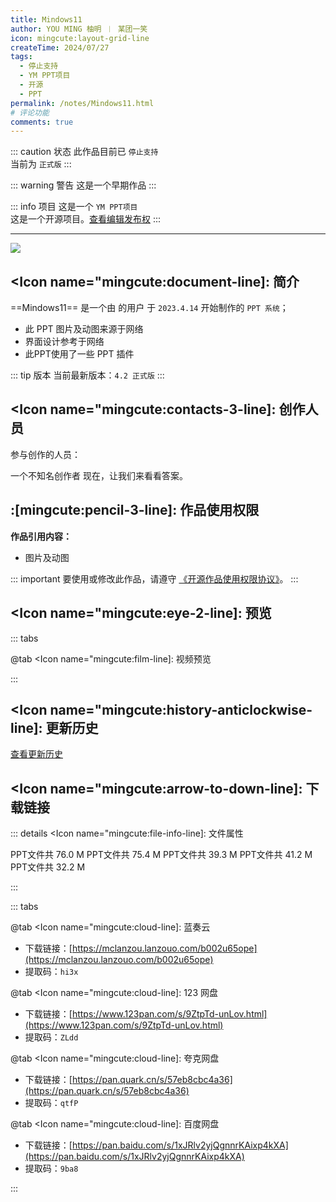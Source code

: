 ```yaml
---
title: Mindows11
author: YOU MING 柚明 ︱ 某团一笑
icon: mingcute:layout-grid-line
createTime: 2024/07/27
tags:
  - 停止支持
  - YM PPT项目
  - 开源
  - PPT
permalink: /notes/Mindows11.html
# 评论功能
comments: true
---
```


::: caution 状态
此作品目前已 `停止支持`  
当前为 `正式版`
:::

::: warning 警告
这是一个早期作品
:::

::: info 项目
这是一个 `YM PPT项目`  
这是一个开源项目。[查看编辑发布权](#编辑与发布)
:::

---

![](https://RI.youming.us.kg/min11.png)

## <Icon name="mingcute:document-line]: 简介

==Mindows11== 是一个由 <Badge text="Youming 工作室" type="tip" /> 的用户 <Badge text="YOU MING 柚明" type="info" /> 于 `2023.4.14` 开始制作的  `PPT 系统`；

- 此 PPT 图片及动图来源于网络
- 界面设计参考于网络
- 此PPT使用了一些 PPT 插件

::: tip 版本
当前最新版本：`4.2 正式版`
:::

## <Icon name="mingcute:contacts-3-line]: 创作人员

参与创作的人员：<Badge text="YOU MING 柚明" type="info" /> <Badge text="某团一笑" type="info" />

<LinkCard title="YOU MING 柚明" icon="https://RI.youming.us.kg/ym-ys.png" href="/notes/更多/工作室.html#you-ming-柚明">
    一个不知名创作者
</LinkCard>

<LinkCard title="某团一笑" icon="https://RI.youming.us.kg/tx-2-ys.png" href="/notes/更多/工作室.html#某团一笑">
    现在，让我们来看看答案。
</LinkCard>

## :[mingcute:pencil-3-line]: 作品使用权限

<strong>作品引用内容：</strong>

- 图片及动图

::: important 要使用或修改此作品，请遵守 [《开源作品使用权限协议》](/notes/协议/开源.html)。
:::

## <Icon name="mingcute:eye-2-line]: 预览
::: tabs

@tab <Icon name="mingcute:film-line]: 视频预览

<LinkCard title="哔哩哔哩 - 合集" icon="mingcute:bilibili-fill" href="https://space.bilibili.com/1337092956/channel/collectiondetail?sid=1514698"></LinkCard>

:::

## <Icon name="mingcute:history-anticlockwise-line]: 更新历史

[查看更新历史](/notes/更新历史/Mindows11.html)

## <Icon name="mingcute:arrow-to-down-line]: 下载链接

::: details <Icon name="mingcute:file-info-line]: 文件属性

<CardGrid>
  <Card title="Min11 v4.2安装.pptx" icon="mingcute:ppt-line">
    PPT文件共 76.0 M
  </Card>
  <Card title="Min11 v4.1安装.pptx" icon="mingcute:ppt-line">
    PPT文件共 75.4 M
  </Card>
  <Card title="Min11 v4.0安装.zip" icon="mingcute:ppt-line">
    PPT文件共 39.3 M
  </Card>
  <Card title="Min11 v3.3安装.zip" icon="mingcute:ppt-line">
    PPT文件共 41.2 M
  </Card>
  <Card title="Min11 v3.0安装.zip" icon="mingcute:ppt-line">
    PPT文件共 32.2 M
  </Card>
</CardGrid>

:::

::: tabs

@tab <Icon name="mingcute:cloud-line]: 蓝奏云

- 下载链接：[https://mclanzou.lanzouo.com/b002u65ope](https://mclanzou.lanzouo.com/b002u65ope)
- 提取码：`hi3x`

@tab <Icon name="mingcute:cloud-line]: 123 网盘

- 下载链接：[https://www.123pan.com/s/9ZtpTd-unLov.html](https://www.123pan.com/s/9ZtpTd-unLov.html)
- 提取码：`ZLdd`

@tab <Icon name="mingcute:cloud-line]: 夸克网盘

- 下载链接：[https://pan.quark.cn/s/57eb8cbc4a36](https://pan.quark.cn/s/57eb8cbc4a36)
- 提取码：`qtfP`

@tab <Icon name="mingcute:cloud-line]: 百度网盘

- 下载链接：[https://pan.baidu.com/s/1xJRlv2yjQgnnrKAixp4kXA](https://pan.baidu.com/s/1xJRlv2yjQgnnrKAixp4kXA)
- 提取码：`9ba8`

:::